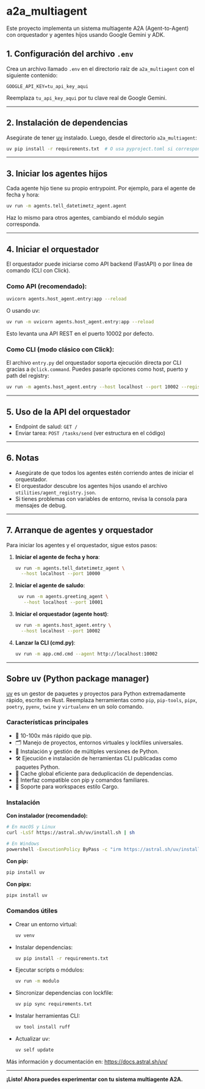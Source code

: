 # a2a_multiagent

Este proyecto implementa un sistema multiagente A2A (Agent-to-Agent) con orquestador y agentes hijos usando Google Gemini y ADK.

## 1. Configuración del archivo `.env`

Crea un archivo llamado `.env` en el directorio raíz de `a2a_multiagent` con el siguiente contenido:

```
GOOGLE_API_KEY=tu_api_key_aqui
```

Reemplaza `tu_api_key_aqui` por tu clave real de Google Gemini.

---

## 2. Instalación de dependencias

Asegúrate de tener [uv](https://github.com/astral-sh/uv) instalado. Luego, desde el directorio `a2a_multiagent`:

```bash
uv pip install -r requirements.txt  # O usa pyproject.toml si corresponde
```

---

## 3. Iniciar los agentes hijos

Cada agente hijo tiene su propio entrypoint. Por ejemplo, para el agente de fecha y hora:

```bash
uv run -m agents.tell_datetimetz_agent.agent
```

Haz lo mismo para otros agentes, cambiando el módulo según corresponda.

---

## 4. Iniciar el orquestador

El orquestador puede iniciarse como API backend (FastAPI) o por línea de comando (CLI con Click).

### Como API (recomendado):

```bash
uvicorn agents.host_agent.entry:app --reload
```

O usando uv:

```bash
uv run -m uvicorn agents.host_agent.entry:app --reload
```

Esto levanta una API REST en el puerto 10002 por defecto.

### Como CLI (modo clásico con Click):

El archivo `entry.py` del orquestador soporta ejecución directa por CLI gracias a `@click.command`. Puedes pasarle opciones como host, puerto y path del registry:

```bash
uv run -m agents.host_agent.entry --host localhost --port 10002 --registry utilities/agent_registry.json
```

---

## 5. Uso de la API del orquestador

- Endpoint de salud: `GET /`
- Enviar tarea: `POST /tasks/send` (ver estructura en el código)

---

## 6. Notas

- Asegúrate de que todos los agentes estén corriendo antes de iniciar el orquestador.
- El orquestador descubre los agentes hijos usando el archivo `utilities/agent_registry.json`.
- Si tienes problemas con variables de entorno, revisa la consola para mensajes de debug.

---

## 7. Arranque de agentes y orquestador

Para iniciar los agentes y el orquestador, sigue estos pasos:

1. **Iniciar el agente de fecha y hora**:

   ```bash
   uv run -m agents.tell_datetimetz_agent \
     --host localhost --port 10000
   ```

2. **Iniciar el agente de saludo**:

   ```bash
    uv run -m agents.greeting_agent \
      --host localhost --port 10001
   ```

3. **Iniciar el orquestador (agente host)**:

   ```bash
   uv run -m agents.host_agent.entry \
     --host localhost --port 10002
   ```

4. **Lanzar la CLI (cmd.py)**:

   ```bash
   uv run -m app.cmd.cmd --agent http://localhost:10002
   ```

---

## Sobre uv (Python package manager)

[uv](https://github.com/astral-sh/uv) es un gestor de paquetes y proyectos para Python extremadamente rápido, escrito en Rust. Reemplaza herramientas como `pip`, `pip-tools`, `pipx`, `poetry`, `pyenv`, `twine` y `virtualenv` en un solo comando.

### Características principales
- 🚀 10-100x más rápido que pip.
- 🗂️ Manejo de proyectos, entornos virtuales y lockfiles universales.
- 🐍 Instalación y gestión de múltiples versiones de Python.
- 🛠️ Ejecución e instalación de herramientas CLI publicadas como paquetes Python.
- 💾 Cache global eficiente para deduplicación de dependencias.
- 🔩 Interfaz compatible con pip y comandos familiares.
- 🏢 Soporte para workspaces estilo Cargo.

### Instalación

**Con instalador (recomendado):**

```bash
# En macOS y Linux
curl -LsSf https://astral.sh/uv/install.sh | sh

# En Windows
powershell -ExecutionPolicy ByPass -c "irm https://astral.sh/uv/install.ps1 | iex"
```

**Con pip:**

```bash
pip install uv
```

**Con pipx:**

```bash
pipx install uv
```

### Comandos útiles

- Crear un entorno virtual:
  ```bash
  uv venv
  ```
- Instalar dependencias:
  ```bash
  uv pip install -r requirements.txt
  ```
- Ejecutar scripts o módulos:
  ```bash
  uv run -m modulo
  ```
- Sincronizar dependencias con lockfile:
  ```bash
  uv pip sync requirements.txt
  ```
- Instalar herramientas CLI:
  ```bash
  uv tool install ruff
  ```
- Actualizar uv:
  ```bash
  uv self update
  ```

Más información y documentación en: https://docs.astral.sh/uv/

---

**¡Listo! Ahora puedes experimentar con tu sistema multiagente A2A.**